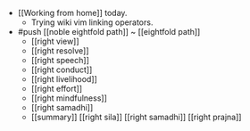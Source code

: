 - [[Working from home]] today.
  - Trying wiki vim linking operators.
- #push [[noble eightfold path]] ~ [[eightfold path]]
  - [[right view]]
  - [[right resolve]]
  - [[right speech]]
  - [[right conduct]]
  - [[right livelihood]]
  - [[right effort]]
  - [[right mindfulness]]
  - [[right samadhi]]
  - [[summary]] [[right sila]] [[right samadhi]] [[right prajna]]
